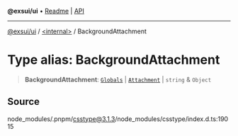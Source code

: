 **@exsui/ui** • [Readme](../../README.md) \| [API](../../globals.md)

***

[@exsui/ui](../../README.md) / [\<internal\>](../README.md) / BackgroundAttachment

# Type alias: BackgroundAttachment

> **BackgroundAttachment**: [`Globals`](Globals.md) \| [`Attachment`](Attachment.md) \| `string` & `Object`

## Source

node\_modules/.pnpm/csstype@3.1.3/node\_modules/csstype/index.d.ts:19015
